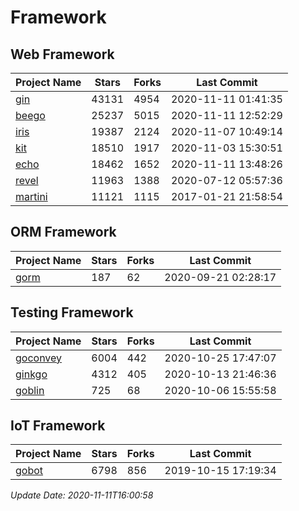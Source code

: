 # Framework

## Web Framework
| Project Name | Stars | Forks | Last Commit |
| ------------ | ----- | ----- | ----------- |
| [gin](https://github.com/gin-gonic/gin) | 43131 | 4954 | 2020-11-11 01:41:35 |
| [beego](https://github.com/astaxie/beego) | 25237 | 5015 | 2020-11-11 12:52:29 |
| [iris](https://github.com/kataras/iris) | 19387 | 2124 | 2020-11-07 10:49:14 |
| [kit](https://github.com/go-kit/kit) | 18510 | 1917 | 2020-11-03 15:30:51 |
| [echo](https://github.com/labstack/echo) | 18462 | 1652 | 2020-11-11 13:48:26 |
| [revel](https://github.com/revel/revel) | 11963 | 1388 | 2020-07-12 05:57:36 |
| [martini](https://github.com/go-martini/martini) | 11121 | 1115 | 2017-01-21 21:58:54 |

## ORM Framework
| Project Name | Stars | Forks | Last Commit |
| ------------ | ----- | ----- | ----------- |
| [gorm](https://github.com/jinzhu/gorm) | 187 | 62 | 2020-09-21 02:28:17 |

## Testing Framework
| Project Name | Stars | Forks | Last Commit |
| ------------ | ----- | ----- | ----------- |
| [goconvey](https://github.com/smartystreets/goconvey) | 6004 | 442 | 2020-10-25 17:47:07 |
| [ginkgo](https://github.com/onsi/ginkgo) | 4312 | 405 | 2020-10-13 21:46:36 |
| [goblin](https://github.com/franela/goblin) | 725 | 68 | 2020-10-06 15:55:58 |

## IoT Framework
| Project Name | Stars | Forks | Last Commit |
| ------------ | ----- | ----- | ----------- |
| [gobot](https://github.com/hybridgroup/gobot) | 6798 | 856 | 2019-10-15 17:19:34 |

*Update Date: 2020-11-11T16:00:58*